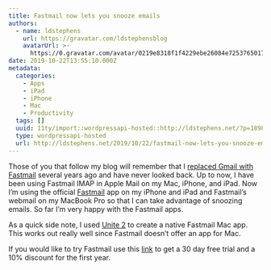 ```yaml
---
title: Fastmail now lets you snooze emails
authors:
  - name: ldstephens
    url: https://gravatar.com/ldstephensblog
    avatarUrl: >-
      https://0.gravatar.com/avatar/0219e8318f1f4229ebe26084e7253765017f43ca0c631be37dc6d0b8ad6e40a4?s=96&d=identicon&r=G
date: 2019-10-22T13:55:10.000Z
metadata:
  categories:
    - Apps
    - iPad
    - iPhone
    - Mac
    - Productivity
  tags: []
  uuid: 11ty/import::wordpressapi-hosted::http://ldstephens.net/?p=1898
  type: wordpressapi-hosted
  url: http://ldstephens.net/2019/10/22/fastmail-now-lets-you-snooze-emails/
---
```

Those of you that follow my blog will remember that I [replaced Gmail with Fastmail](https://ldstephens.net/2017/04/17/two-years-of-fastmail-and-how-it-replaced-gmail/) several years ago and have never looked back. Up to now, I have been using Fastmail IMAP in Apple Mail on my Mac, iPhone, and iPad. Now I’m using the official [Fastmail](https://ref.fm/u14726057) app on my iPhone and iPad and Fastmail’s webmail on my MacBook Pro so that I can take advantage of snoozing emails. So far I’m very happy with the Fastmail apps.

As a quick side note, I used [Unite 2](https://www.bzgapps.com/unite) to create a native Fastmail Mac app. This works out really well since Fastmail doesn’t offer an app for Mac.

If you would like to try Fastmail use this [link](https://ref.fm/u14726057) to get a 30 day free trial and a 10% discount for the first year.